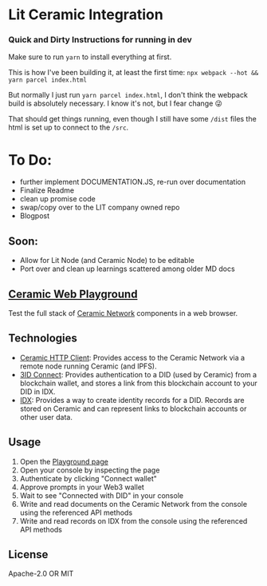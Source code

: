 # Lit Ceramic Integration

### Quick and Dirty Instructions for running in dev

Make sure to run `yarn` to install everything at first.

This is how I've been building it, at least the first time: `npx webpack --hot && yarn parcel index.html`

But normally I just run `yarn parcel index.html`, I don't think the webpack build is absolutely necessary. I know it's not, but I fear change 😜

That should get things running, even though I still have some `/dist` files the html is set up to connect to the `/src`.

# To Do:

- further implement DOCUMENTATION.JS, re-run over documentation
- Finalize Readme
- clean up promise code
- swap/copy over to the LIT company owned repo
- Blogpost

## Soon:

- Allow for Lit Node (and Ceramic Node) to be editable
- Port over and clean up learnings scattered among older MD docs

## [Ceramic Web Playground](https://ceramicstudio.github.io/web-playground/)

Test the full stack of [Ceramic Network](https://ceramic.network/) components in a web browser.

## Technologies

- [Ceramic HTTP Client](https://developers.ceramic.network/reference/javascript/clients/#http-client): Provides access to the Ceramic Network via a remote node running Ceramic (and IPFS).
- [3ID Connect](https://developers.ceramic.network/build/authentication/#did-provider-or-wallet): Provides authentication to a DID (used by Ceramic) from a blockchain wallet, and stores a link from this blockchain account to your DID in IDX.
- [IDX](https://idx.xyz/): Provides a way to create identity records for a DID. Records are stored on Ceramic and can represent links to blockchain accounts or other user data.

## Usage

1. Open the [Playground page](https://ceramicstudio.github.io/web-playground/)
1. Open your console by inspecting the page
1. Authenticate by clicking "Connect wallet"
1. Approve prompts in your Web3 wallet
1. Wait to see "Connected with DID" in your console
1. Write and read documents on the Ceramic Network from the console using the referenced API methods
1. Write and read records on IDX from the console using the referenced API methods

## License

Apache-2.0 OR MIT
